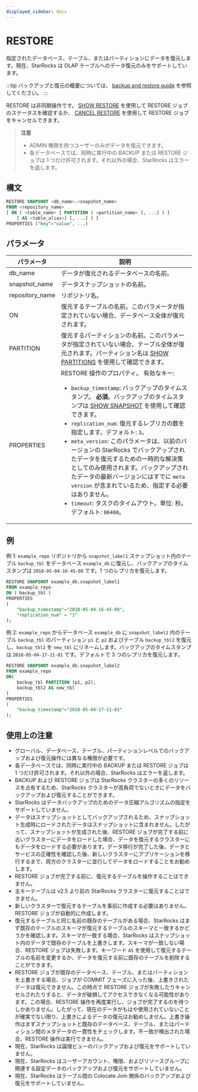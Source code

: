 ```yaml
---
displayed_sidebar: docs
---
```


# RESTORE

指定されたデータベース、テーブル、またはパーティションにデータを復元します。現在、StarRocks は OLAP テーブルへのデータ復元のみをサポートしています。

:::tip
バックアップと復元の概要については、 [backup and restore guide](../../../administration/management/Backup_and_restore.md) を参照してください。
:::

RESTORE は非同期操作です。 [SHOW RESTORE](./SHOW_RESTORE.md) を使用して RESTORE ジョブのステータスを確認するか、 [CANCEL RESTORE](./CANCEL_RESTORE.md) を使用して RESTORE ジョブをキャンセルできます。

> **注意**
>
> - ADMIN 権限を持つユーザーのみがデータを復元できます。
> - 各データベースでは、同時に実行中の BACKUP または RESTORE ジョブは 1 つだけ許可されます。それ以外の場合、StarRocks はエラーを返します。

## 構文

```SQL
RESTORE SNAPSHOT <db_name>.<snapshot_name>
FROM <repository_name>
[ ON ( <table_name> [ PARTITION ( <partition_name> [, ...] ) ]
    [ AS <table_alias>] [, ...] ) ]
PROPERTIES ("key"="value", ...)
```

## パラメータ

| **パラメータ**   | **説明**                                                      |
| --------------- | ------------------------------------------------------------ |
| db_name         | データが復元されるデータベースの名前。                         |
| snapshot_name   | データスナップショットの名前。                                 |
| repository_name | リポジトリ名。                                                |
| ON              | 復元するテーブルの名前。このパラメータが指定されていない場合、データベース全体が復元されます。 |
| PARTITION       | 復元するパーティションの名前。このパラメータが指定されていない場合、テーブル全体が復元されます。パーティション名は [SHOW PARTITIONS](../table_bucket_part_index/SHOW_PARTITIONS.md) を使用して確認できます。 |
| PROPERTIES      | RESTORE 操作のプロパティ。 有効なキー:<ul><li>`backup_timestamp`: バックアップのタイムスタンプ。 **必須**。バックアップのタイムスタンプは [SHOW SNAPSHOT](./SHOW_SNAPSHOT.md) を使用して確認できます。</li><li>`replication_num`: 復元するレプリカの数を指定します。デフォルト: `3`。</li><li>`meta_version`: このパラメータは、以前のバージョンの StarRocks でバックアップされたデータを復元するための一時的な解決策としてのみ使用されます。バックアップされたデータの最新バージョンにはすでに `meta version` が含まれているため、指定する必要はありません。</li><li>`timeout`: タスクのタイムアウト。単位: 秒。デフォルト: `86400`。</li></ul> |

## 例

例 1: `example_repo` リポジトリから `snapshot_label1` スナップショット内のテーブル `backup_tbl` をデータベース `example_db` に復元し、バックアップのタイムスタンプは `2018-05-04-16-45-08` です。1 つのレプリカを復元します。

```SQL
RESTORE SNAPSHOT example_db.snapshot_label1
FROM example_repo
ON ( backup_tbl )
PROPERTIES
(
    "backup_timestamp"="2018-05-04-16-45-08",
    "replication_num" = "1"
);
```

例 2: `example_repo` からデータベース `example_db` に `snapshot_label2` 内のテーブル `backup_tbl` のパーティション `p1` と `p2` およびテーブル `backup_tbl2` を復元し、`backup_tbl2` を `new_tbl` にリネームします。バックアップのタイムスタンプは `2018-05-04-17-11-01` です。デフォルトで 3 つのレプリカを復元します。

```SQL
RESTORE SNAPSHOT example_db.snapshot_label2
FROM example_repo
ON(
    backup_tbl PARTITION (p1, p2),
    backup_tbl2 AS new_tbl
)
PROPERTIES
(
    "backup_timestamp"="2018-05-04-17-11-01"
);
```

## 使用上の注意

- グローバル、データベース、テーブル、パーティションレベルでのバックアップおよび復元操作には異なる権限が必要です。
- 各データベースでは、同時に実行中の BACKUP または RESTORE ジョブは 1 つだけ許可されます。それ以外の場合、StarRocks はエラーを返します。
- BACKUP および RESTORE ジョブは StarRocks クラスターの多くのリソースを占有するため、StarRocks クラスターが高負荷でないときにデータをバックアップおよび復元することができます。
- StarRocks はデータバックアップのためのデータ圧縮アルゴリズムの指定をサポートしていません。
- データはスナップショットとしてバックアップされるため、スナップショット生成時にロードされたデータはスナップショットに含まれません。したがって、スナップショットが生成された後、RESTORE ジョブが完了する前に古いクラスターにデータをロードした場合、データを復元するクラスターにもデータをロードする必要があります。データ移行が完了した後、データとサービスの正確性を確認した後、新しいクラスターにアプリケーションを移行するまで、両方のクラスターに並行してデータをロードすることをお勧めします。
- RESTORE ジョブが完了する前に、復元するテーブルを操作することはできません。
- 主キーテーブルは v2.5 より前の StarRocks クラスターに復元することはできません。
- 新しいクラスターで復元するテーブルを事前に作成する必要はありません。RESTORE ジョブが自動的に作成します。
- 復元するテーブルと同じ名前の既存のテーブルがある場合、StarRocks はまず既存のテーブルのスキーマが復元するテーブルのスキーマと一致するかどうかを確認します。スキーマが一致する場合、StarRocks はスナップショット内のデータで既存のテーブルを上書きします。スキーマが一致しない場合、RESTORE ジョブは失敗します。キーワード `AS` を使用して復元するテーブルの名前を変更するか、データを復元する前に既存のテーブルを削除することができます。
- RESTORE ジョブが既存のデータベース、テーブル、またはパーティションを上書きする場合、ジョブが COMMIT フェーズに入った後、上書きされたデータは復元できません。この時点で RESTORE ジョブが失敗したりキャンセルされたりすると、データが破損してアクセスできなくなる可能性があります。この場合、RESTORE 操作を再度実行し、ジョブが完了するのを待つしかありません。したがって、現在のデータがもはや使用されていないことが確実でない限り、上書きによるデータの復元はお勧めしません。上書き操作はまずスナップショットと既存のデータベース、テーブル、またはパーティション間のメタデータの一貫性をチェックします。不一致が検出された場合、RESTORE 操作は実行できません。
- 現在、StarRocks は論理ビューのバックアップおよび復元をサポートしていません。
- 現在、StarRocks はユーザーアカウント、権限、およびリソースグループに関連する設定データのバックアップおよび復元をサポートしていません。
- 現在、StarRocks はテーブル間の Colocate Join 関係のバックアップおよび復元をサポートしていません。